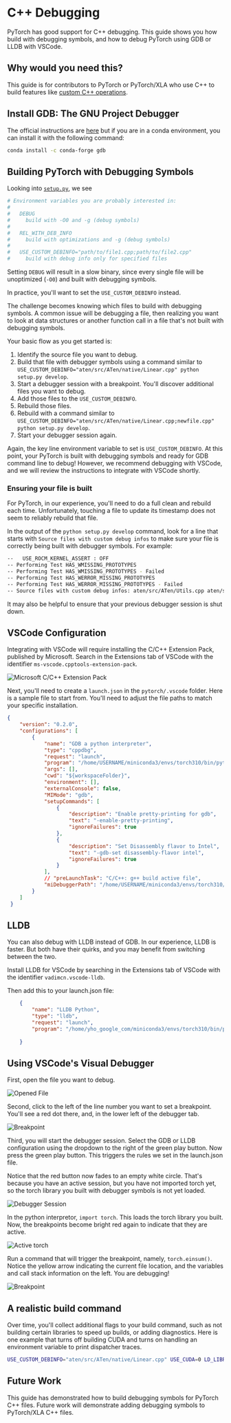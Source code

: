 # C++ Debugging

PyTorch has good support for C++ debugging. This guide shows you how build with 
debugging symbols, and how to debug PyTorch using GDB or LLDB with VSCode. 

## Why would you need this?

This guide is for contributors to PyTorch or PyTorch/XLA who use C++ to build features like [custom C++ operations](https://pytorch.org/tutorials/advanced/cpp_custom_ops.html). 

## Install GDB: The GNU Project Debugger

The official instructions are [here](https://www.sourceware.org/gdb/) but if you are in a conda environment, you can
install it with the following command:

``` sh
conda install -c conda-forge gdb
```

## Building PyTorch with Debugging Symbols

Looking into [`setup.py`]((https://github.com/pytorch/pytorch/blob/300e0ee13c08ef77e88f32204a2e0925c17ce216/setup.py#L2C1-L11C53)), we see

``` python
# Environment variables you are probably interested in:
#
#   DEBUG
#     build with -O0 and -g (debug symbols)
#
#   REL_WITH_DEB_INFO
#     build with optimizations and -g (debug symbols)
#
#   USE_CUSTOM_DEBINFO="path/to/file1.cpp;path/to/file2.cpp"
#     build with debug info only for specified files
```

Setting `DEBUG` will result in a slow binary, since every single file will
be unoptimized (`-O0`) and built with debugging symbols. 

In practice, you'll want to set the `USE_CUSTOM_DEBINFO` instead. 

The challenge becomes knowing which files to build with debugging symbols. A common issue will be debugging a file, then realizing you want to look at data structures or another
function call in a file that's not built with debugging symbols. 

Your basic flow as you get started is:

1. Identify the source file you want to debug.
2. Build that file with debugger symbols using a command similar to `USE_CUSTOM_DEBINFO="aten/src/ATen/native/Linear.cpp" python setup.py develop`.
3. Start a debugger session with a breakpoint. You'll discover additional files you want to debug. 
4. Add those files to the `USE_CUSTOM_DEBINFO`.
5. Rebuild those files.
6. Rebuild with a command similar to `USE_CUSTOM_DEBINFO="aten/src/ATen/native/Linear.cpp;newfile.cpp" python setup.py develop`.
7. Start your debugger session again. 

Again, the key line environment variable to set is `USE_CUSTOM_DEBINFO`. At this point, your PyTorch
is built with debugging symbols and ready for GDB command line to debug! However, we recommend
debugging with VSCode, and we will review the instructions to integrate with VSCode shortly. 

### Ensuring your file is built

For PyTorch, in our experience, you'll need to do a full clean and rebuild each time. Unfortunately, touching a file to update its timestamp does not seem to reliably rebuild that file. 

In the output of the `python setup.py develop` command, look for a line that starts with `Source files with custom debug infos`
to make sure your file is correctly being built with debugger symbols. For example:

``` sh
--   USE_ROCM_KERNEL_ASSERT : OFF
-- Performing Test HAS_WMISSING_PROTOTYPES
-- Performing Test HAS_WMISSING_PROTOTYPES - Failed
-- Performing Test HAS_WERROR_MISSING_PROTOTYPES
-- Performing Test HAS_WERROR_MISSING_PROTOTYPES - Failed
-- Source files with custom debug infos: aten/src/ATen/Utils.cpp aten/src/ATen/ScalarOps.cpp aten/src/ATen/EmptyTensor.cpp aten/src/ATen/core/Tensor.cpp aten/src/ATen/native/Linear.cpp
```

It may also be helpful to ensure that your previous debugger session is shut down.  

## VSCode Configuration

Integrating with VSCode will require installing the C/C++ Extension Pack, published by Microsoft. Search in the Extensions tab of VSCode with the identifier `ms-vscode.cpptools-extension-pack`.

![Microsoft C/C++ Extension Pack](../_static/img/debugger0_pack.png)

Next, you'll need to create a `launch.json` in the `pytorch/.vscode` folder. Here is
a sample file to start from. You'll need to adjust the file paths to match your specific installation.

``` json
{
    "version": "0.2.0",
    "configurations": [
        {
            "name": "GDB a python interpreter",
            "type": "cppdbg",
            "request": "launch",
            "program": "/home/USERNAME/miniconda3/envs/torch310/bin/python", // Replace with your executable's path
            "args": [],
            "cwd": "${workspaceFolder}",
            "environment": [],
            "externalConsole": false,
            "MIMode": "gdb",
            "setupCommands": [
                {
                    "description": "Enable pretty-printing for gdb",
                    "text": "-enable-pretty-printing",
                    "ignoreFailures": true
                },
                {
                    "description": "Set Disassembly flavor to Intel",
                    "text": "-gdb-set disassembly-flavor intel",
                    "ignoreFailures": true
                }
            ],
            // "preLaunchTask": "C/C++: g++ build active file",
            "miDebuggerPath": "/home/USERNAME/miniconda3/envs/torch310/bin/gdb" // Replace with your gdb location
        }
    ]
 }
 ```

## LLDB

You can also debug with LLDB instead of GDB. In our experience, LLDB is faster. But both have their quirks, and you may benefit from switching between the two.

Install LLDB for VSCode by searching in the Extensions tab of VSCode with the identifier `vadimcn.vscode-lldb`.

Then add this to your launch.json file:

``` json
    {
        "name": "LLDB Python",
        "type": "lldb",
        "request": "launch",
        "program": "/home/yho_google_com/miniconda3/envs/torch310/bin/python",
        
    }
```


## Using VSCode's Visual Debugger

First, open the file you want to debug.

![Opened File](../_static/img/debugger1_file.png)

Second, click to the left of the line number you want to set a breakpoint. You'll see a red dot there, and, in the lower left of the debugger tab.

![Breakpoint](../_static/img/debugger2_breakpoint.png)

Third, you will start the debugger session. Select the GDB or LLDB configuration using the dropdown to the right of the green play button. Now press the green play button. This triggers the rules we
set in the launch.json file. 

Notice that the red button now fades to an empty white circle. That's because you have an active session, but you have not imported torch yet, so the torch library you built with debugger symbols is not yet loaded. 

![Debugger Session](../_static/img/debugger3_session.png)

In the python interpretor, `import torch`. This loads the torch library you built. Now, the breakpoints become bright red again to indicate that they are active. 

![Active torch](../_static/img/debugger4_active.png)

Run a command that will trigger the breakpoint, namely, `torch.einsum()`. Notice the yellow arrow indicating the current file location, and the variables and call stack information on the left. You are debugging! 

![Breakpoint](../_static/img/debugger5_break.png)

## A realistic build command

Over time, you'll collect additional flags to your build command, such as not building certain libraries to speed up builds, or adding diagnostics. Here is one example that turns off building CUDA and turns on handling an environment variable to print dispatcher traces. 

``` sh
USE_CUSTOM_DEBINFO="aten/src/ATen/native/Linear.cpp" USE_CUDA=0 LD_LIBRARY_PATH=/home/USERNAME/miniconda3/envs/torch310/lib CFLAGS="-DHAS_TORCH_SHOW_DISPATCH_TRACE" python setup.py develop
```

## Future Work

This guide has demonstrated how to build debugging symbols for PyTorch C++ files. Future work will demonstrate adding debugging symbols to PyTorch/XLA C++ files. 